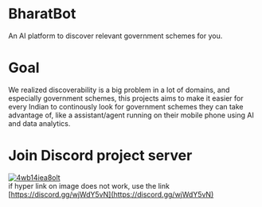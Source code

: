 # BharatBot
An AI platform to discover relevant government schemes for you. 

# Goal
We realized discoverability is a big problem in a lot of domains, and especially government schemes, this projects aims to make it easier for every Indian to continously look for government schemes they can take advantage of, like a assistant/agent running on their mobile phone using AI and data analytics.

# Join Discord project server
[![4wb14iea8olt](https://user-images.githubusercontent.com/40313233/110236883-8c27bd00-7f5e-11eb-8807-6b21542393b9.png)
](https://discord.gg/wjWdY5vN) <br>
if hyper link on image does not work, use the link [https://discord.gg/wjWdY5vN](https://discord.gg/wjWdY5vN)
